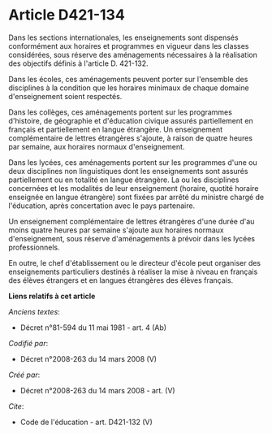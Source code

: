 # Article D421-134

Dans les sections internationales, les enseignements sont dispensés conformément aux horaires et programmes en vigueur dans
les classes considérées, sous réserve des aménagements nécessaires à la réalisation des objectifs définis à l'article D.
421-132. 

Dans les écoles, ces aménagements peuvent porter sur l'ensemble des disciplines à la condition que les horaires minimaux de
chaque domaine d'enseignement soient respectés. 

Dans les collèges, ces aménagements portent sur les programmes d'histoire, de géographie et d'éducation civique assurés
partiellement en français et partiellement en langue étrangère. Un enseignement complémentaire de lettres étrangères
s'ajoute, à raison de quatre heures par semaine, aux horaires normaux d'enseignement. 

Dans les lycées, ces aménagements portent sur les programmes d'une ou deux disciplines non linguistiques dont les
enseignements sont assurés partiellement ou en totalité en langue étrangère. La ou les disciplines concernées et les
modalités de leur enseignement (horaire, quotité horaire enseignée en langue étrangère) sont fixées par arrêté du ministre
chargé de l'éducation, après concertation avec le pays partenaire. 

Un enseignement complémentaire de lettres étrangères d'une durée d'au moins quatre heures par semaine s'ajoute aux horaires
normaux d'enseignement, sous réserve d'aménagements à prévoir dans les lycées professionnels. 

En outre, le chef d'établissement ou le directeur d'école peut organiser des enseignements particuliers destinés à réaliser
la mise à niveau en français des élèves étrangers et en langues étrangères des élèves français.

**Liens relatifs à cet article**

_Anciens textes_:

  - Décret n°81-594 du 11 mai 1981 - art. 4 (Ab)

_Codifié par_:

  - Décret n°2008-263 du 14 mars 2008 (V)

_Créé par_:

  - Décret n°2008-263 du 14 mars 2008 - art. (V)

_Cite_:

  - Code de l'éducation - art. D421-132 (V)
